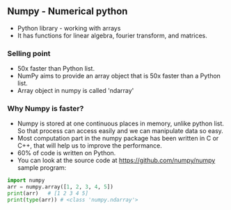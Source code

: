 ## Numpy - Numerical python
- Python library - working with arrays
- It has functions for  linear algebra, fourier transform, and matrices.

### Selling point
- 50x faster than Python list.
- NumPy aims to provide an array object that is 50x faster than a Python list.
- Array object in numpy is called 'ndarray'

### Why Numpy is faster?
- Numpy is stored at one continuous places in memory, unlike python list. So that process can access easily and we can manipulate data so easy.
- Most computation part in the numpy package has been written in C or C++, that will help us to improve the performance.
- 60% of code is written on Python.
- You can look at the source code at https://github.com/numpy/numpy
sample program:
```python
import numpy
arr = numpy.array([1, 2, 3, 4, 5])
print(arr)   # [1 2 3 4 5]
print(type(arr)) # <class 'numpy.ndarray'>
```
